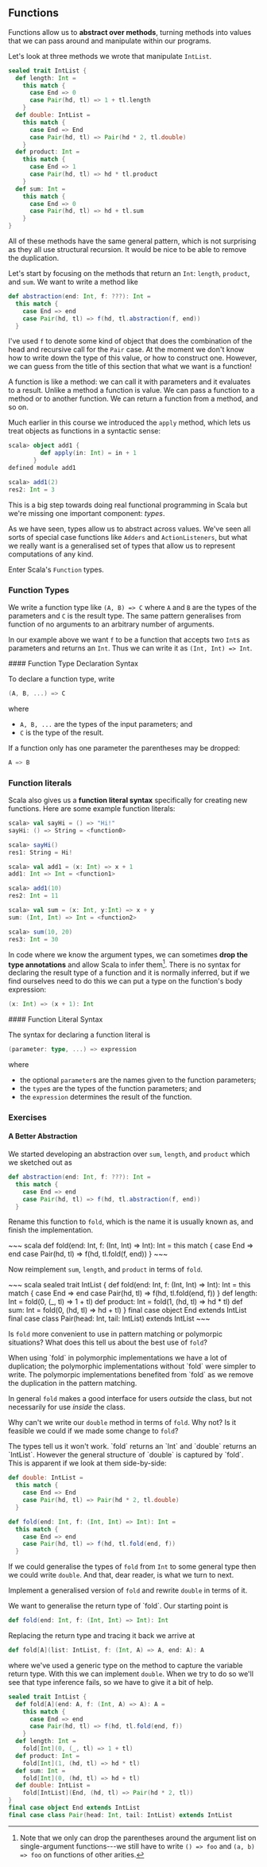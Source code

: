 ## Functions

Functions allow us to **abstract over methods**, turning methods into values that we can pass around and manipulate within our programs.

Let's look at three methods we wrote that manipulate `IntList`.

~~~ scala
sealed trait IntList {
  def length: Int =
    this match {
      case End => 0
      case Pair(hd, tl) => 1 + tl.length
    }
  def double: IntList =
    this match {
      case End => End
      case Pair(hd, tl) => Pair(hd * 2, tl.double)
    }
  def product: Int =
    this match {
      case End => 1
      case Pair(hd, tl) => hd * tl.product
    }
  def sum: Int =
    this match {
      case End => 0
      case Pair(hd, tl) => hd + tl.sum
    }
}
~~~

All of these methods have the same general pattern, which is not surprising as they all use structural recursion. It would be nice to be able to remove the duplication.

Let's start by focusing on the methods that return an `Int`: `length`, `product`, and `sum`.
We want to write a method like

~~~ scala
def abstraction(end: Int, f: ???): Int =
  this match {
    case End => end
    case Pair(hd, tl) => f(hd, tl.abstraction(f, end))
  }
~~~

I've used `f` to denote some kind of object that does the combination of the head and recursive call for the `Pair` case. At the moment we don't know how to write down the type of this value, or how to construct one. However, we can guess from the title of this section that what we want is a function!

A function is like a method: we can call it with parameters and it evaluates to a result. Unlike a method a function is value. We can pass a function to a method or to another function. We can return a function from a method, and so on.

Much earlier in this course we introduced the `apply` method, which lets us treat objects as functions in a syntactic sense:

~~~ scala
scala> object add1 {
         def apply(in: Int) = in + 1
       }
defined module add1

scala> add1(2)
res2: Int = 3
~~~

This is a big step towards doing real functional programming in Scala but we're missing one important component: *types*.

As we have seen, types allow us to abstract across values. We've seen all sorts of special case functions like `Adders` and `ActionListeners`, but what we really want is a generalised set of types that allow us to represent computations of any kind.

Enter Scala's `Function` types.

### Function Types

We write a function type like `(A, B) => C` where `A` and `B` are the types of the parameters and `C` is the result type. The same pattern generalises from function of no arguments to an arbitrary number of arguments.

In our example above we want `f` to be a function that accepts two `Int`s as parameters and returns an `Int`. Thus we can write it as `(Int, Int) => Int`.

<div class="callout callout-info">
#### Function Type Declaration Syntax

To declare a function type, write

~~~ scala
(A, B, ...) => C
~~~

where

- `A, B, ...` are the types of the input parameters; and
- `C` is the type of the result.

If a function only has one parameter the parentheses may be dropped:

~~~ scala
A => B
~~~
</div>


### Function literals

Scala also gives us a **function literal syntax** specifically for creating new functions. Here are some example function literals:

~~~ scala
scala> val sayHi = () => "Hi!"
sayHi: () => String = <function0>

scala> sayHi()
res1: String = Hi!

scala> val add1 = (x: Int) => x + 1
add1: Int => Int = <function1>

scala> add1(10)
res2: Int = 11

scala> val sum = (x: Int, y:Int) => x + y
sum: (Int, Int) => Int = <function2>

scala> sum(10, 20)
res3: Int = 30
~~~

In code where we know the argument types, we can sometimes **drop the type annotations** and allow Scala to infer them[^parens]. There is no syntax for declaring the result type of
a function and it is normally inferred, but if we find ourselves need to do this we can put a type on the function's body expression:

~~~ scala
(x: Int) => (x + 1): Int
~~~

[^parens]: Note that we only can drop the parentheses around the argument list on single-argument functions---we still have to write `() => foo` and `(a, b) => foo` on functions of other arities.

<div class="callout callout-info">
#### Function Literal Syntax

The syntax for declaring a function literal is

~~~ scala
(parameter: type, ...) => expression
~~~

where
- the optional `parameter`s are the names given to the function parameters;
- the `type`s are the types of the function parameters; and
- the `expression` determines the result of the function.
</div>

### Exercises

#### A Better Abstraction

We started developing an abstraction over `sum`, `length`, and `product` which we sketched out as

~~~ scala
def abstraction(end: Int, f: ???): Int =
  this match {
    case End => end
    case Pair(hd, tl) => f(hd, tl.abstraction(f, end))
  }
~~~

Rename this function to `fold`, which is the name it is usually known as, and finish the implementation.

<div class="solution">
~~~ scala
def fold(end: Int, f: (Int, Int) => Int): Int =
  this match {
    case End => end
    case Pair(hd, tl) => f(hd, tl.fold(f, end))
  }
~~~
</div>

Now reimplement `sum`, `length`, and `product` in terms of `fold`.

<div class="solution">
~~~ scala
sealed trait IntList {
  def fold(end: Int, f: (Int, Int) => Int): Int =
    this match {
      case End => end
      case Pair(hd, tl) => f(hd, tl.fold(end, f))
    }
  def length: Int =
    fold(0, (_, tl) => 1 + tl)
  def product: Int =
    fold(1, (hd, tl) => hd * tl)
  def sum: Int =
    fold(0, (hd, tl) => hd + tl)
}
final case object End extends IntList
final case class Pair(head: Int, tail: IntList) extends IntList
~~~
</div>

Is `fold` more convenient to use in pattern matching or polymorpic situations? What does this tell us about the best use of `fold`?

<div class="solution">
When using `fold` in polymorphic implementations we have a lot of duplication; the polymorphic implementations without `fold` were simpler to write. The polymorpic implementations benefited from `fold` as we remove the duplication in the pattern matching.

In general `fold` makes a good interface for users *outside* the class, but not necessarily for use *inside* the class.
</div>

Why can't we write our `double` method in terms of `fold`. Why not? Is it feasible we could if we made some change to `fold`?

<div class="solution">
The types tell us it won't work. `fold` returns an `Int` and `double` returns an `IntList`. However the general structure of `double` is captured by `fold`. This is apparent if we look at them side-by-side:

~~~ scala
def double: IntList =
  this match {
    case End => End
    case Pair(hd, tl) => Pair(hd * 2, tl.double)
  }

def fold(end: Int, f: (Int, Int) => Int): Int =
  this match {
    case End => end
    case Pair(hd, tl) => f(hd, tl.fold(end, f))
  }
~~~

If we could generalise the types of `fold` from `Int` to some general type then we could write `double`. And that, dear reader, is what we turn to next.
</div>

Implement a generalised version of `fold` and rewrite `double` in terms of it.

<div class="solution">
We want to generalise the return type of `fold`. Our starting point is

~~~ scala
def fold(end: Int, f: (Int, Int) => Int): Int
~~~

Replacing the return type and tracing it back we arrive at

~~~ scala
def fold[A](list: IntList, f: (Int, A) => A, end: A): A
~~~

where we've used a generic type on the method to capture the variable return type. With this we can implement `double`. When we try to do so we'll see that type inference fails, so we have to give it a bit of help.

~~~ scala
sealed trait IntList {
  def fold[A](end: A, f: (Int, A) => A): A =
    this match {
      case End => end
      case Pair(hd, tl) => f(hd, tl.fold(end, f))
    }
  def length: Int =
    fold[Int](0, (_, tl) => 1 + tl)
  def product: Int =
    fold[Int](1, (hd, tl) => hd * tl)
  def sum: Int =
    fold[Int](0, (hd, tl) => hd + tl)
  def double: IntList =
    fold[IntList](End, (hd, tl) => Pair(hd * 2, tl))
}
final case object End extends IntList
final case class Pair(head: Int, tail: IntList) extends IntList
~~~
</div>
